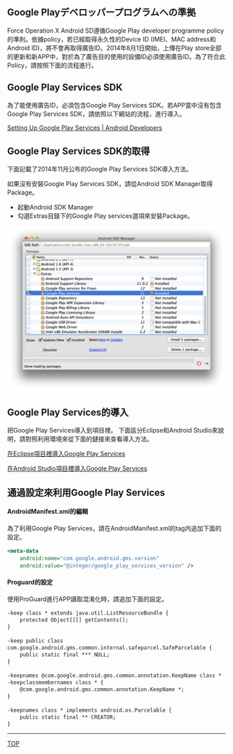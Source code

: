 ## Google Playデベロッパープログラムへの準拠

Force Operation X Android SD遵循Google Play developer programme policy的準則。依據policy，若已經取得永久性的Device ID (IMEI、MAC address和Android ID)，將不會再取得廣告ID。2014年8月1日開始，上傳在Play store全部的更新和新APP中，對於為了廣告目的使用的設備ID必須使用廣告ID。為了符合此Policy，請按照下面的流程進行。

## Google Play Services SDK

為了能使用廣告ID，必須包含Google Play Services SDK。若APP當中沒有包含Google Play Services SDK，請依照以下網站的流程，進行導入。

[Setting Up Google Play Services | Android Developers](https://developer.android.com/google/play-services/setup.html)



## Google Play Services SDK的取得

下面記載了2014年11月公布的Google Play Services SDK導入方法。

如果沒有安裝Google Play Services SDK，請從Android SDK Manager取得Package。

* 起動Android SDK Manager
* 勾選Extras目錄下的Google Play services選項來安裝Package。

![googlePlayServices01](./img01.png)

## Google Play Services的導入

把Google Play Services導入到項目裡。
下面區分Eclipse和Android Studio來說明，請對照利用環境來從下面的鏈接來查看導入方法。


[在Eclipse項目裡導入Google Play Services](./eclipse/README.md)

[在Android Studio項目裡導入Google Play Services](./android_studio/README.md)



## 通過設定來利用Google Play Services

#### AndroidManifest.xml的編輯

為了利用Google Play Services，請在AndroidManifest.xml的<application>tag内追加下面的設定。

```xml
<meta-data
    android:name="com.google.android.gms.version"
    android:value="@integer/google_play_services_version" />
```

#### Proguard的設定

使用ProGuard進行APP讀取混淆化時，請追加下面的設定。

```
-keep class * extends java.util.ListResourceBundle {
    protected Object[][] getContents();
}

-keep public class com.google.android.gms.common.internal.safeparcel.SafeParcelable {
    public static final *** NULL;
}

-keepnames @com.google.android.gms.common.annotation.KeepName class *
-keepclassmembernames class * {
    @com.google.android.gms.common.annotation.KeepName *;
}

-keepnames class * implements android.os.Parcelable {
    public static final ** CREATOR;
}
```

---
[TOP](/lang/tw/README.md)
